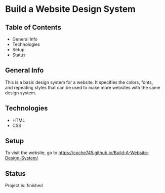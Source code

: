 # Build a Website Design System
## Table of Contents
+ General Info
+ Technologies
+ Setup
+ Status
## General Info
This is a basic design system for a website. It specifies the colors, fonts, and repeating styles that can be used to make more websites with the same design system.
## Technologies
+ HTML
+ CSS
## Setup
To visit the website, go to https://coche745.github.io/Build-A-Website-Design-System/
## Status
Project is: finished
